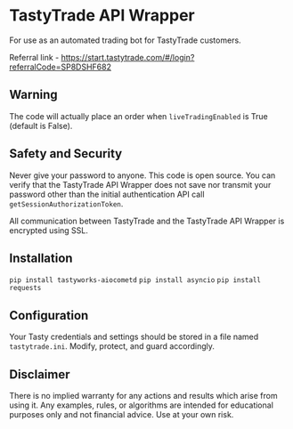 # TastyTrade API Wrapper

For use as an automated trading bot for TastyTrade customers.

Referral link - https://start.tastytrade.com/#/login?referralCode=SP8DSHF682

## Warning

The code will actually place an order when `liveTradingEnabled` is True (default is False).

## Safety and Security

Never give your password to anyone.  This code is open source.  You can verify that the TastyTrade API Wrapper does not save nor transmit your password other than the initial authentication API call `getSessionAuthorizationToken`.  

All communication between TastyTrade and the TastyTrade API Wrapper is encrypted using SSL.

## Installation

`pip install tastyworks-aiocometd`
`pip install asyncio`
`pip install requests`

## Configuration

Your Tasty credentials and settings should be stored in a file named `tastytrade.ini`.  Modify, protect, and guard accordingly.

## Disclaimer

There is no implied warranty for any actions and results which arise from using it.  Any examples, rules, or algorithms are intended for educational purposes only and not financial advice.  Use at your own risk.